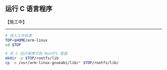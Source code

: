 ## 运行 C 语言程序

【施工中】

---


```bash
# 进入工作目录
TOP=$HOME/arm-linux
cd $TOP
```

```bash
# 将 C 运行库拷贝到 RootFS 里面
mkdir -p $TOP/rootfs/lib
cp -a /usr/arm-linux-gnueabi/lib/* $TOP/rootfs/lib/
```